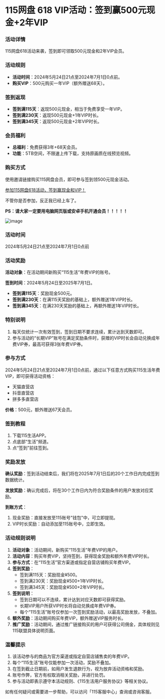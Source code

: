 # 115网盘 618 VIP活动：签到赢500元现金+2年VIP

### 活动详情

115网盘618活动来袭，签到即可领取500元现金和2年VIP会员。

### 活动规则

- **活动时间**：2024年5月24日21点至2024年7月1日0点前。
- **购买VIP**：500元购买一年VIP（额外赠送68天）。

### 签到返现

- **签到满115天**：返现500元现金，相当于免费享受一年VIP。
- **签到满230天**：返现500元现金+1年VIP时长。
- **签到满345天**：返现500元现金+2年VIP时长。

### 会员福利

- **总福利**：免费获得3年+68天会员。
- **功能**：5TB空间，不限速上传下载，支持原画质在线预览视频。

### 购买方式

使用邀请链接购买115网盘会员，即可参与签到领500元现金活动。

[参加115网盘618活动，签到赢现金和VIP！](https://v.115.com/618?f=union&share_code=a7c09b2f98fbca087ba250ca67f787c9#)

不管你是否参加，反正我已经上车了。

**PS：请大家一定要用电脑网页版或安卓手机开通会员！！！！！**

![image](https://github.com/hencebabu735/115-VIP/assets/169995677/0dfdcad4-f4c0-43ac-b6b4-b4ba5b6cf022)

### 活动时间

2024年5月24日21点至2024年7月1日0点前

### 活动奖励

**活动对象**：在活动期间新购买“115生活”年费VIP的账号。

**签到时间**：2024年5月24日至2025年7月1日。

- **签到满115天**：奖励现金500元。
- **签到满230天**：在满115天奖励的基础上，额外赠送1年VIP时长。
- **签到满345天**：在满230天奖励的基础上，再额外赠送1年VIP时长。

### 特别说明

1. 每天仅统计一次有效签到，签到日期不要求连续，累计达到天数即可。
2. 参与活动的“长期VIP”账号在满足奖励条件时，获赠的VIP时长会自动兑换成年费VIP券，最高可获得3张年费VIP券。

### 参与方式

2024年5月24日21点至2024年7月1日0点前，通过以下任意方式购买115生活年费VIP，即可获得活动资格：

- 天猫直营店
- 抖音直营店
- 拼多多直营店

**价格**：500元，额外赠送67天会员。

### 签到教程

1. 下载115生活APP。
2. 点底部“生活”频道。
3. 点“签到”前往签到。

### 奖励发放

**确认奖励**：签到活动结束后，我们将在2025年7月1日后的20个工作日内完成签到数据统计。

**发放奖励**：确认完成后，将在30个工作日内为符合奖励条件的用户发放对应奖励。

**到账方式**：

1. 现金奖励：直接发放至115账号"钱包"中，可立即提现。
2. VIP时长奖励：自动添加至115账号中，立即生效。

### 活动规则说明

1. **活动对象**：活动期间，新购买“115生活”年费VIP的用户。
2. **活动内容**：购买年费VIP，坚持签到，获得现金奖励和额外年费VIP时长。
3. **参与方式**：在“115生活”官方渠道或指定自营店铺购买年费VIP。
4. **签到奖励**：
    - 签到满115天：奖励现金¥500。
    - 签到满230天：奖励现金¥500+1年VIP时长。
    - 签到满345天：奖励现金¥500+2年VIP时长。
5. **签到说明**：
    - 签到日期可以不连续，累计达到对应天数即可获得奖励。
    - 长期VIP用户所获VIP时长将自动兑换成年费VIP券。
    - 每个“115生活”账号仅参加一次签到奖励活动，以最高奖励发放，不叠加。
6. **额外奖励**：活动期间购买年费VIP，额外赠送VIP服务时长。
7. **推广奖励**：活动期间，通过推广链接购买的用户可获得公司佣金，具体规则见115联盟具体说明页面。

### 温馨提示

1. 该活动参与的商品为官方渠道或指定自营店铺售卖的年费VIP。
2. 每个“115生活”账号仅能参加一次活动，奖励不叠加。
3. 在签到截止日期前，如用户发生退款行为，视为放弃活动资格和奖励。
4. 账号作弊，官方有权取消相关奖励，并进行处罚。
5. 参与活动即表示遵守本活动规则、《115生活用户服务协议》等相关协议。

如有任何疑问或需要进一步帮助，可以访问「115客服中心」查询或咨询客服。
